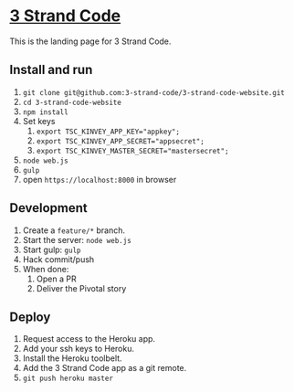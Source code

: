 [3 Strand Code](https://three-strand-code.herokuapp.com)
=============

This is the landing page for 3 Strand Code.

## Install and run

1. `git clone git@github.com:3-strand-code/3-strand-code-website.git`
1. `cd 3-strand-code-website`
1. `npm install`
1. Set keys
    1. `export TSC_KINVEY_APP_KEY="appkey";`
    1. `export TSC_KINVEY_APP_SECRET="appsecret";`
    1. `export TSC_KINVEY_MASTER_SECRET="mastersecret";`
1. `node web.js`
1. `gulp`
1. open `https://localhost:8000` in browser

## Development

1. Create a `feature/*` branch.
1. Start the server: `node web.js`
1. Start gulp: `gulp`
1. Hack commit/push
1. When done:
    1. Open a PR
    1. Deliver the Pivotal story

## Deploy

1. Request access to the Heroku app.
1. Add your ssh keys to Heroku.
1. Install the Heroku toolbelt.
1. Add the 3 Strand Code app as a git remote.
1. `git push heroku master`
